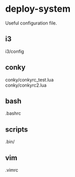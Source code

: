 # deploy-system
Useful configuration file.

## i3
i3/config

## conky
conky/conkyrc_test.lua  
conky/conkyrc2.lua

## bash
.bashrc  

## scripts
.bin/   
 
## vim
.vimrc  
